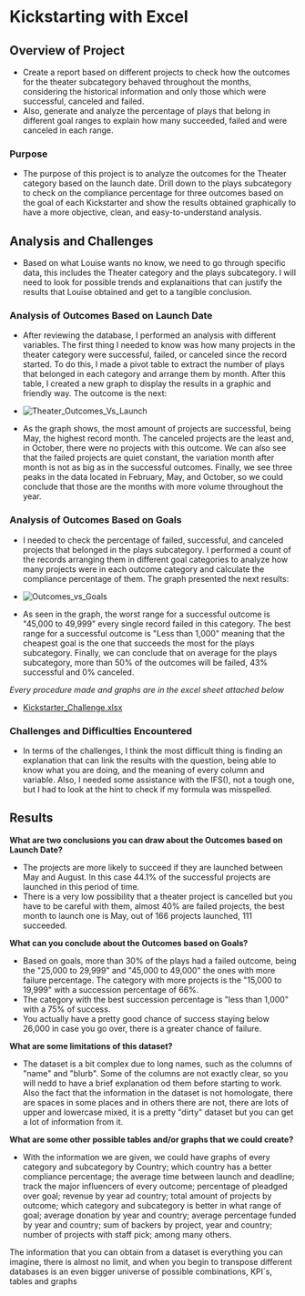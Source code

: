 # Kickstarting with Excel

## Overview of Project

 - Create a report based on different projects to check how the outcomes for the theater subcategory behaved throughout the months, considering the historical information and only those which were successful, canceled and failed. 
 - Also, generate and analyze the percentage of plays that belong in different goal ranges to explain how many succeeded, failed and were canceled in each range.
 
### Purpose

 - The purpose of this project is to analyze the outcomes for the Theater category based on the launch date. Drill down to the plays subcategory to check on the compliance percentage for three outcomes based on the goal of each Kickstarter and show the results obtained graphically to have a more objective, clean, and easy-to-understand analysis.

## Analysis and Challenges

 - Based on what Louise wants no know, we need to go through specific data, this includes the Theater category and the plays subcategory. I will need to look for possible trends and explanaitions that can justify the results that Louise obtained and get to a tangible conclusion.

### Analysis of Outcomes Based on Launch Date

 - After reviewing the database, I performed an analysis with different variables. The first thing I needed to know was how many projects in the theater category were successful, failed, or canceled since the record started. To do this, I made a pivot table to extract the number of plays that belonged in each category and arrange them by month. After this table, I created a new graph to display the results in a graphic and friendly way. The outcome is the next:

  - ![Theater_Outcomes_Vs_Launch](https://user-images.githubusercontent.com/113459001/193116688-95b4c427-8c93-4b9c-8972-f25e9b2efc1a.png)

 - As the graph shows, the most amount of projects are successful, being May, the highest record month. The canceled projects are the least and, in October, there were no projects with this outcome. We can also see that the failed projects are quiet constant, the variation month after month is not as big as in the successful outcomes. Finally, we see three peaks in the data located in February, May, and October, so we could conclude that those are the months with more volume throughout the year.

### Analysis of Outcomes Based on Goals

 - I needed to check the percentage of failed, successful, and canceled projects that belonged in the plays subcategory. I performed a count of the records arranging them in different goal categories to analyze how many projects were in each outcome category and calculate the compliance percentage of them. The graph presented the next results:

  - ![Outcomes_vs_Goals](https://user-images.githubusercontent.com/113459001/193953437-b86fa03c-5501-4a5e-a74a-c1f18c79f3d9.png)

 - As seen in the graph, the worst range for a successful outcome is "45,000 to 49,999" every single record failed in this category. The best range for a successful outcome is "Less than 1,000" meaning that the cheapest goal is the one that succeeds the most for the plays subcategory. Finally, we can conclude that on average for the plays subcategory, more than 50% of the outcomes will be failed, 43% successful and 0% canceled.

 
 *Every procedure made and graphs are in the excel sheet attached below*
  - [Kickstarter_Challenge.xlsx](https://github.com/smanon97/kickstarter-analysis/files/9711639/Kickstarter_Challenge.xlsx)


### Challenges and Difficulties Encountered

 - In terms of the challenges, I think the most difficult thing is finding an explanation that can link the results with the question, being able to know what you are doing, and the meaning of every column and variable. Also, I needed some assistance with the IFS(), not a tough one, but I had to look at the hint to check if my formula was misspelled.

## Results

**What are two conclusions you can draw about the Outcomes based on Launch Date?**

 - The projects are more likely to succeed if they are launched between May and August. In this case 44.1% of the successful projects are launched in this period of time.
 - There is a very low possibility that a theater project is cancelled but you have to be careful with them, almost 40% are failed projects, the best month to launch one is May, out of 166 projects launched, 111 succeeded.

**What can you conclude about the Outcomes based on Goals?**

 - Based on goals, more than 30% of the plays had a failed outcome, being the "25,000 to 29,999" and "45,000 to 49,000" the ones with more failure percentage. The category with more projects is the "15,000 to 19,999" with a succession percentage of 66%.
 - The category with the best succession percentage is "less than 1,000" with a 75% of success. 
 - You actually have a pretty good chance of success staying below 26,000 in case you go over, there is a greater chance of failure.

**What are some limitations of this dataset?**

 - The dataset is a bit complex due to long names, such as the columns of "name" and "blurb". Some of the columns are not exactly clear, so you will nedd to have a brief explanation od them before starting to work. Also the fact that the information in the dataset is not homologate, there are spaces in some places and in others there are not, there are lots of upper and lowercase mixed, it is a pretty "dirty" dataset but you can get a lot of information from it.

**What are some other possible tables and/or graphs that we could create?**

 - With the information we are given, we could have graphs of every category and subcategory by Country; which country has a better compliance percentage; the average time between launch and deadline; track the major influencers of every outcome; percentage of pleadged over goal; revenue by year ad country; total amount of projects by outcome; which category and subcategory is better in what range of goal; average donation by year and country; average percentage funded by year and country; sum of backers by project, year and country; number of projects with staff pick; among many others.

 The information that you can obtain from a dataset is everything you can imagine, there is almost no limit, and when you begin to transpose different databases is an even bigger universe of possible combinations, KPI´s, tables and graphs
